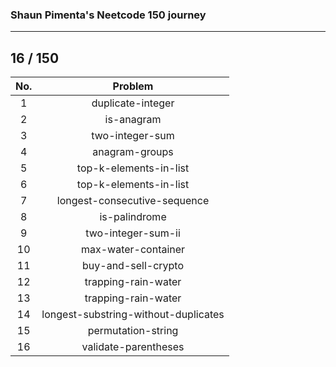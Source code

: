 ### Shaun Pimenta's Neetcode 150 journey
---

## 16 / 150

| No. | Problem           |
|:---:|:-----------------:|
| 1 | duplicate-integer |
| 2 | is-anagram |
| 3 | two-integer-sum |
| 4 | anagram-groups |
| 5 | top-k-elements-in-list |
| 6 | top-k-elements-in-list |
| 7 | longest-consecutive-sequence |
| 8 | is-palindrome |
| 9 | two-integer-sum-ii |
| 10 | max-water-container |
| 11 | buy-and-sell-crypto |
| 12 | trapping-rain-water |
| 13 | trapping-rain-water |
| 14 | longest-substring-without-duplicates |
| 15 | permutation-string |
| 16 | validate-parentheses |
